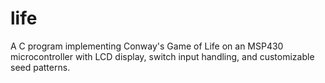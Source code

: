 # life
A C program implementing Conway's Game of Life on an MSP430 microcontroller with LCD display, switch input handling, and customizable seed patterns.
